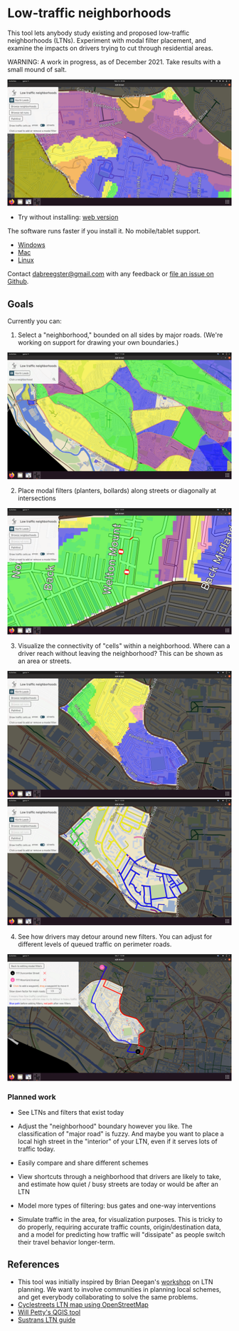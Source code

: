 # Low-traffic neighborhoods

This tool lets anybody study existing and proposed low-traffic neighborhoods
(LTNs). Experiment with modal filter placement, and examine the impacts on
drivers trying to cut through residential areas.

WARNING: A work in progress, as of December 2021. Take results with a small
mound of salt.

![](ltn.png)

- Try without installing:
  [web version](http://play.abstreet.org/0.3.10/ltn.html?system/gb/leeds/maps/north.bin)

The software runs faster if you install it. No mobile/tablet support.

- [Windows](https://github.com/a-b-street/abstreet/releases/download/v0.3.10/abstreet_windows_v0_3_2.zip)
- [Mac](https://github.com/a-b-street/abstreet/releases/download/v0.3.10/abstreet_mac_v0_3_2.zip)
- [Linux](https://github.com/a-b-street/abstreet/releases/download/v0.3.10/abstreet_linux_v0_3_2.zip)

Contact <dabreegster@gmail.com> with any feedback or
[file an issue on Github](https://github.com/a-b-street/abstreet/issues/new).

## Goals

Currently you can:

1. Select a "neighborhood," bounded on all sides by major roads. (We're working
   on support for drawing your own boundaries.)

![](pick_neighborhood.png)

2. Place modal filters (planters, bollards) along streets or diagonally at
   intersections

![](place_filters.png)

3. Visualize the connectivity of "cells" within a neighborhood. Where can a
   driver reach without leaving the neighborhood? This can be shown as an area
   or streets.

![](cells_areas.png) ![](cells_streets.png)

4. See how drivers may detour around new filters. You can adjust for different
   levels of queued traffic on perimeter roads.

![](detour.png)

### Planned work

- See LTNs and filters that exist today

- Adjust the "neighborhood" boundary however you like. The classification of
  "major road" is fuzzy. And maybe you want to place a local high street in the
  "interior" of your LTN, even if it serves lots of traffic today.

- Easily compare and share different schemes

- View shortcuts through a neighborhood that drivers are likely to take, and
  estimate how quiet / busy streets are today or would be after an LTN

- Model more types of filtering: bus gates and one-way interventions

- Simulate traffic in the area, for visualization purposes. This is tricky to do
  properly, requiring accurate traffic counts, origin/destination data, and a
  model for predicting how traffic will "dissipate" as people switch their
  travel behavior longer-term.

## References

- This tool was initially inspired by Brian Deegan's
  [workshop](https://www.youtube.com/watch?v=pHucS2F33W8&t=1052s) on LTN
  planning. We want to involve communities in planning local schemes, and get
  everybody collaborating to solve the same problems.
- [Cyclestreets LTN map using OpenStreetMap](https://www.cyclestreets.org/news/2021/07/25/mapping-ltns/)
- [Will Petty's QGIS tool](https://twitter.com/Microlambert/status/1454017200004739073)
- [Sustrans LTN guide](https://www.sustrans.org.uk/for-professionals/infrastructure/an-introductory-guide-to-low-traffic-neighbourhood-design)
